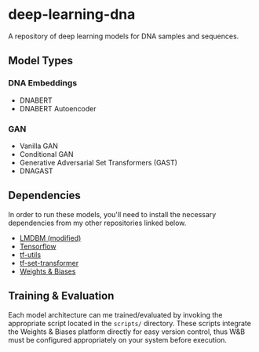 # deep-learning-dna

A repository of deep learning models for DNA samples and sequences.

## Model Types

### DNA Embeddings

- DNABERT
- DNABERT Autoencoder

### GAN

- Vanilla GAN
- Conditional GAN
- Generative Adversarial Set Transformers (GAST)
- DNAGAST

## Dependencies

In order to run these models, you'll need to install the necessary dependencies from my other repositories linked below.

- [LMDBM (modified)](https://github.com/SirDavidLudwig/lmdb-python-dbm)
- [Tensorflow](https://www.tensorflow.org/)
- [tf-utils](https://github.com/DLii-Research/tf-utils)
- [tf-set-transformer](https://github.com/DLii-Research/tf-set-transformer)
- [Weights & Biases](https://wandb.ai)

## Training & Evaluation

Each model architecture can me trained/evaluated by invoking the appropriate script located in the `scripts/` directory. These scripts integrate the Weights & Biases platform directly for easy version control, thus W&B must be configured appropriately on your system before execution.
